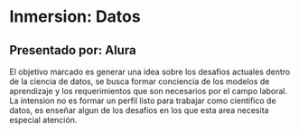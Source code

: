 # Inmersion: Datos
## Presentado por: Alura

El objetivo marcado es generar una idea sobre los desafios actuales dentro de la ciencia de datos, se busca formar conciencia de los modelos de aprendizaje y los requerimientos que son necesarios por el campo laboral. La intension no es formar un perfil listo para trabajar como cientifico de datos, es enseñar algun de los desafios en los que esta area necesita especial atención.
